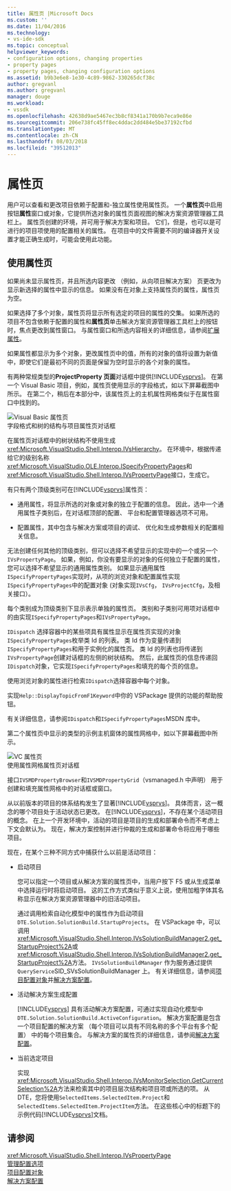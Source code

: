 ```yaml
---
title: 属性页 |Microsoft Docs
ms.custom: ''
ms.date: 11/04/2016
ms.technology:
- vs-ide-sdk
ms.topic: conceptual
helpviewer_keywords:
- configuration options, changing properties
- property pages
- property pages, changing configuration options
ms.assetid: b9b3e6e8-1e30-4c89-9862-330265dcf38c
author: gregvanl
ms.author: gregvanl
manager: douge
ms.workload:
- vssdk
ms.openlocfilehash: 42638d9ae5467ec3b8cf8341a170b9b7eca9e86e
ms.sourcegitcommit: 206e738fc45ff8ec4ddac2dd484e5be37192cfbd
ms.translationtype: MT
ms.contentlocale: zh-CN
ms.lasthandoff: 08/03/2018
ms.locfileid: "39512013"
---
```

# <a name="property-pages"></a>属性页
用户可以查看和更改项目依赖于配置和-独立属性使用属性页。 一个**属性页**中启用按钮**属性**窗口或对象，它提供所选对象的属性页面视图的解决方案资源管理器工具栏上。 属性页创建的环境，并可用于解决方案和项目。 它们，但是，也可以是可进行的项目项使用的配置相关的属性。 在项目中的文件需要不同的编译器开关设置才能正确生成时，可能会使用此功能。  
  
## <a name="using-property-pages"></a>使用属性页  
 如果尚未显示属性页，并且所选内容更改 （例如，从向项目解决方案） 页更改为显示新选择的属性中显示的信息。 如果没有在对象上支持属性页的属性，属性页为空。  
  
 如果选择了多个对象，属性页将显示所有选定的项目的属性的交集。 如果所选的项目不包含依赖于配置的属性和**属性页**单击解决方案资源管理器工具栏上的按钮时，焦点更改到属性窗口。 与属性窗口和所选内容相关的详细信息，请参阅[扩展属性](../../extensibility/internals/extending-properties.md)。  
  
 如果属性都显示为多个对象，更改属性页中的值，所有的对象的值将设置为新值中，即使它们是最初不同的页面是保留为空时显示的各个对象的属性。  
  
 有两种常规类型的**ProjectProperty 页面**对话框中提供[!INCLUDE[vsprvs](../../code-quality/includes/vsprvs_md.md)]。 在第一个 Visual Basic 项目，例如，属性页使用显示的字段格式，如以下屏幕截图中所示。 在第二个，稍后在本部分中，该属性页上的主机属性网格类似于在属性窗口中找到的。  
  
 ![Visual Basic 属性页](../../extensibility/internals/media/vsvbproppages.gif "vsVBPropPages")  
字段格式和树的结构与项目属性页对话框  
  
 在属性页对话框中的树状结构不使用生成<xref:Microsoft.VisualStudio.Shell.Interop.IVsHierarchy>。 在环境中，根据传递给它的级别名称<xref:Microsoft.VisualStudio.OLE.Interop.ISpecifyPropertyPages>和<xref:Microsoft.VisualStudio.Shell.Interop.IVsPropertyPage>接口，生成它。  
  
 有只有两个顶级类别可在[!INCLUDE[vsprvs](../../code-quality/includes/vsprvs_md.md)]属性页：  
  
-   通用属性，将显示所选的对象或对象的独立于配置的信息。 因此，选中一个通用属性子类别后，在对话框顶部的配置、 平台和配置管理器选项不可用。  
  
-   配置属性，其中包含与解决方案或项目的调试、 优化和生成参数相关的配置相关信息。  
  
 无法创建任何其他的顶级类别，但可以选择不希望显示的实现中的一个或另一个`IVsPropertyPage`。 如果，例如，你没有要显示的对象的任何独立于配置的属性，您可以选择不希望显示的通用属性类别。 如果显示通用属性`ISpecifyPropertyPages`实现时，从项的浏览对象和配置属性实现`ISpecifyPropertyPages`中的配置对象 (对象实现`IVsCfg`， `IVsProjectCfg`，及相关接口）。  
  
 每个类别成为顶级类别下显示表示单独的属性页。 类别和子类别可用项对话框中的由实现`ISpecifyPropertyPages`和`IVsPropertyPage`。  
  
 `IDispatch` 选择容器中的某些项具有属性显示在属性页实现的对象`ISpecifyPropertyPages`枚举类 Id 的列表。 类 Id 作为变量传递到`ISpecifyPropertyPages`和用于实例化的属性页。 类 Id 的列表也将传递到`IVsPropertyPage`创建对话框的左侧的树状结构。 然后，此属性页的信息传递回`IDispatch`对象，它实现`ISpecifyPropertyPages`和填充的每个页的信息。  
  
 使用浏览对象的属性进行检索`IDispatch`选择容器中每个对象。  
  
 实现`Help::DisplayTopicFromF1Keyword`中你的 VSPackage 提供的功能的帮助按钮。  
  
 有关详细信息，请参阅`IDispatch`和`ISpecifyPropertyPages`MSDN 库中。  
  
 第二个属性页中显示的类型的示例主机窗体的属性网格中，如以下屏幕截图中所示。  
  
 ![VC 属性页](../../extensibility/internals/media/vsvcproppages.gif "vsVCPropPages")  
使用属性网格属性页对话框  
  
 接口`IVSMDPropertyBrowser`和`IVSMDPropertyGrid`（vsmanaged.h 中声明） 用于创建和填充属性网格中的对话框或窗口。  
  
 从以前版本的项目的体系结构发生了显著[!INCLUDE[vsprvs](../../code-quality/includes/vsprvs_md.md)]。 具体而言，这一概念的哪个项目处于活动状态已更改。 在[!INCLUDE[vsprvs](../../code-quality/includes/vsprvs_md.md)]，不存在某个活动项目的概念。 在上一个开发环境中，活动的项目是项目的生成和部署命令而不考虑上下文会默认为。 现在，解决方案控制并进行仲裁的生成和部署命令将应用于哪些项目。  
  
 现在，在某个三种不同方式中捕获什么以前是活动项目：  
  
-   启动项目  
  
     您可以指定一个项目或从解决方案的属性页中，当用户按下 F5 或从生成菜单中选择运行时将启动项目。 这的工作方式类似于意义上说，使用加粗字体其名称显示在解决方案资源管理器中的旧活动项目。  
  
     通过调用检索自动化模型中的属性作为启动项目`DTE.Solution.SolutionBuild.StartupProjects`。 在 VSPackage 中，可以调用<xref:Microsoft.VisualStudio.Shell.Interop.IVsSolutionBuildManager2.get_StartupProject%2A>或<xref:Microsoft.VisualStudio.Shell.Interop.IVsSolutionBuildManager2.get_StartupProject%2A>方法。 `IVsSolutionBuildManager` 作为服务通过提供`QueryService`SID_SVsSolutionBuildManager 上。 有关详细信息，请参阅[项目配置对象](../../extensibility/internals/project-configuration-object.md)并[解决方案配置](../../extensibility/internals/solution-configuration.md)。  
  
-   活动解决方案生成配置  
  
     [!INCLUDE[vsprvs](../../code-quality/includes/vsprvs_md.md)] 具有活动解决方案配置，可通过实现自动化模型中`DTE.Solution.SolutionBuild.ActiveConfiguration`。 解决方案配置是包含一个项目配置的解决方案 （每个项目可以具有不同名称的多个平台有多个配置） 中的每个项目集合。 与解决方案的属性页的详细信息，请参阅[解决方案配置](../../extensibility/internals/solution-configuration.md)。  
  
-   当前选定项目  
  
     实现<xref:Microsoft.VisualStudio.Shell.Interop.IVsMonitorSelection.GetCurrentSelection%2A>方法来检索其中的项目层次结构和项目项或所选的项。 从 DTE，您将使用`SelectedItems.SelectedItem.Project`和`SelectedItems.SelectedItem.ProjectItem`方法。 在这些核心中的标题下的示例代码[!INCLUDE[vsprvs](../../code-quality/includes/vsprvs_md.md)]文档。  
  
## <a name="see-also"></a>请参阅  
 <xref:Microsoft.VisualStudio.Shell.Interop.IVsPropertyPage>   
 [管理配置选项](../../extensibility/internals/managing-configuration-options.md)   
 [项目配置对象](../../extensibility/internals/project-configuration-object.md)   
 [解决方案配置](../../extensibility/internals/solution-configuration.md)